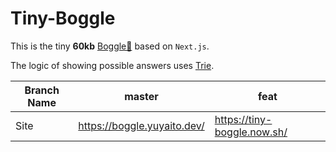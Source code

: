 # Tiny-Boggle

This is the tiny **60kb** [Boggle🎲](https://en.wikipedia.org/wiki/Boggle) based on `Next.js`.

The logic of showing possible answers uses [Trie](https://en.wikipedia.org/wiki/Trie).

|Branch Name|master|feat|
|-|-|-|
|Site|https://boggle.yuyaito.dev/|https://tiny-boggle.now.sh/ |https://tiny-boggle.now.sh/|

